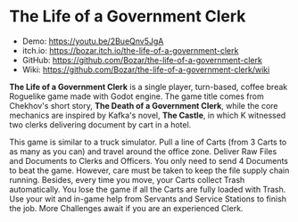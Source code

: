 # The Life of a Government Clerk

* Demo: https://youtu.be/2BueQnv5JgA
* itch.io: https://bozar.itch.io/the-life-of-a-government-clerk
* GitHub: https://github.com/Bozar/the-life-of-a-government-clerk
* Wiki: https://github.com/Bozar/the-life-of-a-government-clerk/wiki

**The Life of a Government Clerk** is a single player, turn-based, coffee break Roguelike game made with Godot engine. The game title comes from Chekhov's short story, **The Death of a Government Clerk**, while the core mechanics are inspired by Kafka's novel, **The Castle**, in which K witnessed two clerks delivering document by cart in a hotel.

This game is similar to a truck simulator. Pull a line of Carts (from 3 Carts to as many as you can) and travel around the office zone. Deliver Raw Files and Documents to Clerks and Officers. You only need to send 4 Documents to beat the game. However, care must be taken to keep the file supply chain running. Besides, every time you move, your Carts collect Trash automatically. You lose the game if all the Carts are fully loaded with Trash. Use your wit and in-game help from Servants and Service Stations to finish the job. More Challenges await if you are an experienced Clerk.

